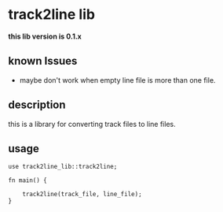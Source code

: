 # track2line lib

**this lib version is 0.1.x**

## known Issues

- maybe don't work when empty line file is more than one file.

## description

this is a library for converting track files to line files.

## usage

```rust:
use track2line_lib::track2line;

fn main() {

    track2line(track_file, line_file);
}
```